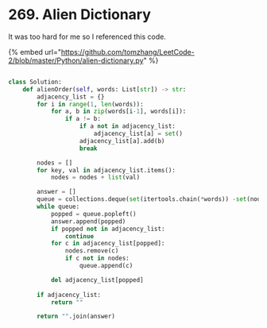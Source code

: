 # 269. Alien Dictionary

It was too hard for me so I referenced this code.

{% embed url="https://github.com/tomzhang/LeetCode-2/blob/master/Python/alien-dictionary.py" %}



```python

class Solution:
    def alienOrder(self, words: List[str]) -> str:
        adjacency_list = {}
        for i in range(1, len(words)):
            for a, b in zip(words[i-1], words[i]):
                if a != b:
                    if a not in adjacency_list:
                        adjacency_list[a] = set()
                    adjacency_list[a].add(b)
                    break

        nodes = []
        for key, val in adjacency_list.items():
            nodes = nodes + list(val)

        answer = []
        queue = collections.deque(set(itertools.chain(*words)) -set(nodes))
        while queue:
            popped = queue.popleft()
            answer.append(popped)
            if popped not in adjacency_list:
                continue
            for c in adjacency_list[popped]:
                nodes.remove(c)
                if c not in nodes:
                    queue.append(c)

            del adjacency_list[popped]
        
        if adjacency_list:
            return ""

        return "".join(answer)

```




